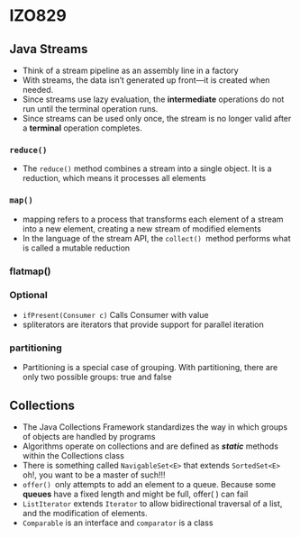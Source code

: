 # IZO829

## Java Streams
* Think of a stream pipeline as an assembly line in a factory
* With streams, the data isn’t generated up front—it is created when needed.
* Since streams use lazy evaluation, the **intermediate** operations do not run until the terminal operation runs.
* Since streams can be used only once, the stream is no longer valid after a **terminal** operation completes.
### `reduce()`
* The `reduce()` method combines a stream into a single object. It is a reduction, which means it processes all elements
### `map()`
* mapping refers to a process that transforms each element of a stream into a new element, creating a new stream of modified elements
* In the language of the stream API, the `collect() `method performs what is called a mutable reduction

### flatmap()

### Optional
* `ifPresent(Consumer c)` Calls Consumer with value
* spliterators are iterators that provide support for parallel iteration


### partitioning
* Partitioning is a special case of grouping. With partitioning, there are only two possible groups: true and false

## Collections
* The Java Collections Framework standardizes the way in which groups of objects are handled by programs
* Algorithms operate on collections and are defined as _**static**_ methods within the Collections class
* There is something called `NavigableSet<E>` that extends `SortedSet<E>` oh!, you want to be a master of such!!!
* `offer() `only attempts to add an element to a queue. Because some **queues** have a fixed length and might be full, offer( ) can fail
* `ListIterator` extends `Iterator` to allow bidirectional traversal of a list, and the modification of elements.
* `Comparable` is an interface and `comparator` is a class